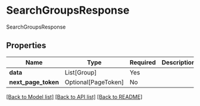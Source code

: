 # SearchGroupsResponse

SearchGroupsResponse

## Properties
| Name | Type | Required | Description |
| ------------ | ------------- | ------------- | ------------- |
**data** | List[Group] | Yes |  |
**next_page_token** | Optional[PageToken] | No |  |


[[Back to Model list]](../../README.md#models-v2-link) [[Back to API list]](../../README.md#documentation-for-api-endpoints) [[Back to README]](../../README.md)
